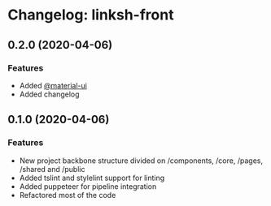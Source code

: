 # Changelog: linksh-front

<a name="0.2.0"></a>
## 0.2.0 (2020-04-06)

### Features

- Added [@material-ui](https://material-ui.com/)
- Added changelog

<a name="0.1.0"></a>
## 0.1.0 (2020-04-06)

### Features

- New project backbone structure divided on /components, /core, /pages, /shared and /public
- Added tslint and stylelint support for linting
- Added puppeteer for pipeline integration
- Refactored most of the code
